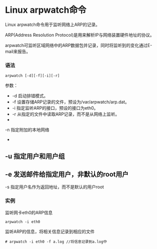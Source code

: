 # Linux arpwatch命令

Linux arpwatch命令用于监听网络上ARP的记录。

ARP(Address Resolution Protocol)是用来解析IP与网络装置硬件地址的协议。

arpwatch可监听区域网络中的ARP数据包并记录，同时将监听到的变化通过E-mail来报告。

### 语法

    arpwatch [-d][-f][-i][-r]

参数：

- -d   启动排错模式。
- -f   设置存储ARP记录的文件，预设为/var/arpwatch/arp.dat。
- -i   指定监听ARP的接口，预设的接口为eth0。
- -r   从指定的文件中读取ARP记录，而不是从网络上监听。
- 
-n 指定附加的本地网络

- 
-u 指定用户和用户组
- 
-e 发送邮件给指定用户，非默认的root用户
- 
-s 指定用户名作为返回地址，而不是默认的用户root

### 实例

监听网卡eth0的ARP信息

    arpwatch -i eth0
    

监听ARP的信息，将相关信息记录到相应的文件 

    # arpwatch -i eth0 -f a.log //将信息记录到a.log中
    